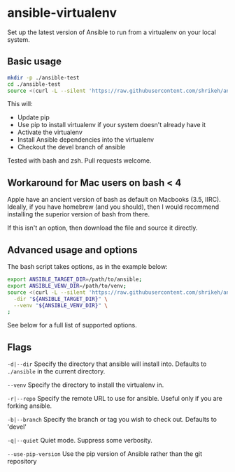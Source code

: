 # ansible-virtualenv
Set up the latest version of Ansible to run from a virtualenv on your local system.


## Basic usage
```bash
mkdir -p ./ansible-test
cd ./ansible-test
source <(curl -L --silent 'https://raw.githubusercontent.com/shrikeh/ansible-virtualenv/stable/init.sh')
```
This will:
- Update pip
- Use pip to install virtualenv if your system doesn't already have it
- Activate the virtualenv
- Install Ansible dependencies into the virtualenv
- Checkout the devel branch of ansible

Tested with bash and zsh. Pull requests welcome.

## Workaround for Mac users on bash < 4

Apple have an ancient version of bash as default on Macbooks (3.5, IIRC). Ideally, if you have homebrew (and you should), then I would recommend installing the superior version of bash from there.

If this isn't an option, then download the file and source it directly.

## Advanced usage and options

The bash script takes options, as in the example below:
```bash
export ANSIBLE_TARGET_DIR=/path/to/ansible;
export ANSIBLE_VENV_DIR=/path/to/venv;
source <(curl -L --silent 'https://raw.githubusercontent.com/shrikeh/ansible-virtualenv/stable/init.sh') \
  -dir "${ANSIBLE_TARGET_DIR}" \
  --venv "${ANSIBLE_VENV_DIR}" \
;

```
See below for a full list of supported options.

## Flags

`-d|--dir` Specify the directory that ansible will install into. Defaults to `./ansible` in the current directory.

`--venv` Specify the directory to install the virtualenv in.

`-r|--repo` Specify the remote URL to use for ansible. Useful only if you are forking ansible.

`-b|--branch` Specify the branch or tag you wish to check out. Defaults to 'devel'

`-q|--quiet` Quiet mode. Suppress some verbosity.

`--use-pip-version` Use the pip version of Ansible rather than the git repository
